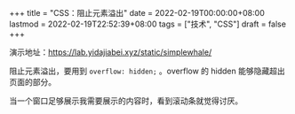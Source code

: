 +++
title = "CSS：阻止元素溢出"
date = 2022-02-19T00:00:00+08:00
lastmod = 2022-02-19T22:52:39+08:00
tags = ["技术", "CSS"]
draft = false
+++

演示地址：<https://lab.yidajiabei.xyz/static/simplewhale/>

阻止元素溢出，要用到 `overflow: hidden;` 。overflow 的 hidden 能够隐藏超出页面的部分。

当一个窗口足够展示我需要展示的内容时，看到滚动条就觉得讨厌。